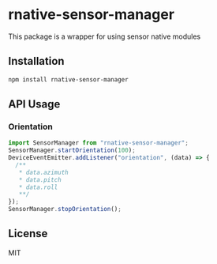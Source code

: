 # rnative-sensor-manager

This package is a wrapper for using sensor native modules

## Installation

```sh
npm install rnative-sensor-manager
```

## API Usage

### Orientation

```js
import SensorManager from "rnative-sensor-manager";
SensorManager.startOrientation(100);
DeviceEventEmitter.addListener("orientation", (data) => {
  /**
   * data.azimuth
   * data.pitch
   * data.roll
   **/
});
SensorManager.stopOrientation();
```

## License

MIT
